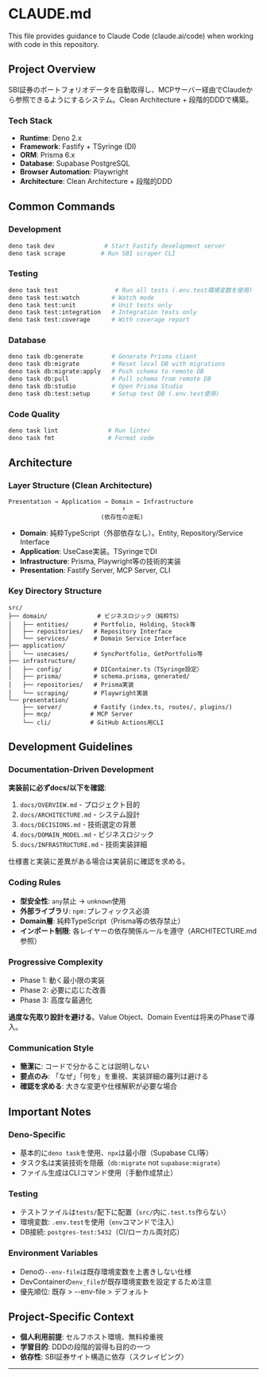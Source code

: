 # CLAUDE.md

This file provides guidance to Claude Code (claude.ai/code) when working with code in this repository.

## Project Overview

SBI証券のポートフォリオデータを自動取得し、MCPサーバー経由でClaudeから参照できるようにするシステム。Clean Architecture + 段階的DDDで構築。

### Tech Stack

- **Runtime**: Deno 2.x
- **Framework**: Fastify + TSyringe (DI)
- **ORM**: Prisma 6.x
- **Database**: Supabase PostgreSQL
- **Browser Automation**: Playwright
- **Architecture**: Clean Architecture + 段階的DDD

## Common Commands

### Development
```bash
deno task dev              # Start Fastify development server
deno task scrape          # Run SBI scraper CLI
```

### Testing
```bash
deno task test                # Run all tests (.env.test環境変数を使用)
deno task test:watch         # Watch mode
deno task test:unit          # Unit tests only
deno task test:integration   # Integration tests only
deno task test:coverage      # With coverage report
```

### Database
```bash
deno task db:generate        # Generate Prisma client
deno task db:migrate         # Reset local DB with migrations
deno task db:migrate:apply   # Push schema to remote DB
deno task db:pull            # Pull schema from remote DB
deno task db:studio          # Open Prisma Studio
deno task db:test:setup      # Setup test DB (.env.test使用)
```

### Code Quality
```bash
deno task lint              # Run linter
deno task fmt               # Format code
```

## Architecture

### Layer Structure (Clean Architecture)

```
Presentation → Application → Domain ← Infrastructure
                                ↑
                          (依存性の逆転)
```

- **Domain**: 純粋TypeScript（外部依存なし）。Entity, Repository/Service Interface
- **Application**: UseCase実装。TSyringeでDI
- **Infrastructure**: Prisma, Playwright等の技術的実装
- **Presentation**: Fastify Server, MCP Server, CLI

### Key Directory Structure

```
src/
├── domain/              # ビジネスロジック（純粋TS）
│   ├── entities/       # Portfolio, Holding, Stock等
│   ├── repositories/   # Repository Interface
│   └── services/       # Domain Service Interface
├── application/
│   └── usecases/       # SyncPortfolio, GetPortfolio等
├── infrastructure/
│   ├── config/         # DIContainer.ts（TSyringe設定）
│   ├── prisma/         # schema.prisma, generated/
│   ├── repositories/   # Prisma実装
│   └── scraping/       # Playwright実装
└── presentation/
    ├── server/         # Fastify (index.ts, routes/, plugins/)
    ├── mcp/           # MCP Server
    └── cli/           # GitHub Actions用CLI
```

## Development Guidelines

### Documentation-Driven Development

**実装前に必ずdocs/以下を確認**:
1. `docs/OVERVIEW.md` - プロジェクト目的
2. `docs/ARCHITECTURE.md` - システム設計
3. `docs/DECISIONS.md` - 技術選定の背景
4. `docs/DOMAIN_MODEL.md` - ビジネスロジック
5. `docs/INFRASTRUCTURE.md` - 技術実装詳細

仕様書と実装に差異がある場合は実装前に確認を求める。

### Coding Rules

- **型安全性**: `any`禁止 → `unknown`使用
- **外部ライブラリ**: `npm:`プレフィックス必須
- **Domain層**: 純粋TypeScript（Prisma等の依存禁止）
- **インポート制限**: 各レイヤーの依存関係ルールを遵守（ARCHITECTURE.md参照）

### Progressive Complexity

- Phase 1: 動く最小限の実装
- Phase 2: 必要に応じた改善
- Phase 3: 高度な最適化

**過度な先取り設計を避ける**。Value Object、Domain Eventは将来のPhaseで導入。

### Communication Style

- **簡潔に**: コードで分かることは説明しない
- **要点のみ**: 「なぜ」「何を」を重視、実装詳細の羅列は避ける
- **確認を求める**: 大きな変更や仕様解釈が必要な場合

## Important Notes

### Deno-Specific

- 基本的に`deno task`を使用、`npx`は最小限（Supabase CLI等）
- タスク名は実装技術を隠蔽（`db:migrate` not `supabase:migrate`）
- ファイル生成はCLIコマンド使用（手動作成禁止）

### Testing

- テストファイルは`tests/`配下に配置（`src/`内に`.test.ts`作らない）
- 環境変数: `.env.test`を使用（`env`コマンドで注入）
- DB接続: `postgres-test:5432`（CI/ローカル両対応）

### Environment Variables

- Denoの`--env-file`は既存環境変数を上書きしない仕様
- DevContainerの`env_file`が既存環境変数を設定するため注意
- 優先順位: 既存 > --env-file > デフォルト

## Project-Specific Context

- **個人利用前提**: セルフホスト環境、無料枠重視
- **学習目的**: DDDの段階的習得も目的の一つ
- **依存性**: SBI証券サイト構造に依存（スクレイピング）

---

<!-- FEEDBACK_LOG -->
<!-- 2024-10-05: 初版作成 - 今回の会話を基に基本ルール策定 -->
<!-- 2025-01-05: 【重要】Denoプロジェクトでは基本的にdeno taskを使用、npxは最小限に -->
<!-- 2025-01-05: 【重要】タスク名は実装技術を隠蔽する（×supabase:migrate → ○db:migrate） -->
<!-- 2025-01-05: 【重要】ファイル生成は必ずCLIコマンドを使用（手動作成禁止） -->
<!-- 2025-01-05: 【重要】実装前に必ずドキュメントを確認（思い込み禁止） -->
<!-- 2025-01-05: 【重要】ドメインモデルとDB設計の整合性を常に確認 -->
<!-- 2025-01-05: 【反省】同じミスを繰り返している - このログを必ず確認すること -->

<!-- ===== Deno環境変数とテストの教訓 ===== -->
<!-- 2025-01-05: 【教訓】Denoの--env-fileは既存環境変数を上書きしない仕様 -->
<!-- 2025-01-05: 【教訓】DevContainerのenv_fileが既存環境変数を設定するため注意 -->
<!-- 2025-01-05: 【解決】envコマンドで.env.testを注入する方法を採用 -->
<!-- 2025-01-05: 【重要】コマンドオプションの正確な名前を確認（--env → --env-file） -->
<!-- 2025-01-05: 【重要】環境変数の優先順位：既存 > --env-file > デフォルト -->
<!-- 2025-01-05: 【重要】GitHub Actionsでサービス名を使うにはcontainer実行が必要 -->
<!-- 2025-01-05: 【重要】ドキュメントの公式仕様を必ず確認、推測で実装しない -->
<!-- 2025-01-05: 【重要】テストではpostgres-test:5432で統一（CI/ローカル両対応） -->

<!-- ===== テスト構造の教訓 ===== -->
<!-- 2025-01-05: 【教訓】テストファイルはtests/配下に統一、src/内にテストを作らない -->
<!-- 2025-01-05: 【重要】問題が発生したら必ず教訓をCLAUDE.mdに記録し、次回に活かす -->
<!-- 2025-01-05: 【反省】エラー修正時は原因と対策を必ずドキュメントに残す -->

<!-- ===== ファイル削除の教訓 ===== -->
<!-- 2025-01-05: 【重要】ファイルを削除する前に必ず中身を確認する -->
<!-- 2025-01-05: 【重要】package.jsonはnpxコマンド（supabase CLI等）で必要 -->
<!-- 2025-01-05: 【重要】Denoプロジェクトでもnode_modulesが必要な場合がある -->
<!-- 2025-01-05: 【教訓】削除前に必ず：1.中身確認 2.使用箇所検索 3.影響調査 -->
<!-- FEEDBACK_LOG_END -->

